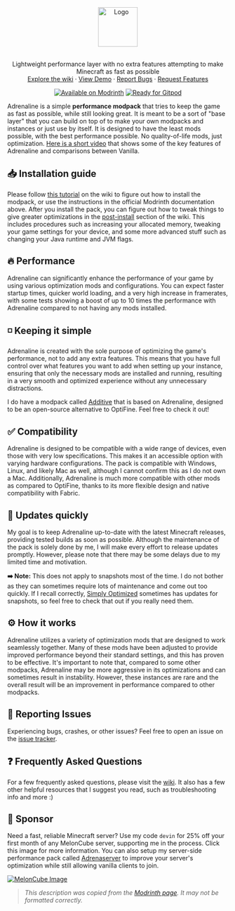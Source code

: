 <div align="center">
  <a href="https://github.com/intergrav/Adrenaline">
    <img src="https://raw.githubusercontent.com/intergrav/Branding/main/adrenaline/adrenaline_textlogo_256h.png" alt="Logo" height="90">
  </a>
  <br />
  <br />
  <p align="center">
    Lightweight performance layer with no extra features attempting to make Minecraft as fast as possible
    <br />
    <a href="https://github.com/intergrav/Adrenaline/wiki">Explore the wiki</a>
    ·
    <a href="https://www.youtube.com/watch?v=xiZOyZ-sblw">View Demo</a>
    ·
    <a href="https://github.com/intergrav/Adrenaline/issues">Report Bugs</a>
    ·
    <a href="https://github.com/intergrav/Adrenaline/issues">Request Features</a>
  </p>
  <a href="https://modrinth.com/modpack/adrenaline"><img src="https://cdn.jsdelivr.net/npm/@intergrav/devins-badges@3/assets/compact/available/modrinth_vector.svg" alt="Available on Modrinth"></a>
  <a href="https://gitpod.io/from-referrer/"><img src="https://cdn.jsdelivr.net/npm/@intergrav/devins-badges@3/assets/compact/supported/gitpod_vector.svg" alt="Ready for Gitpod"></a>
</div>

Adrenaline is a simple **performance modpack** that tries to keep the game as fast as possible, while still looking great. It is meant to be a sort of "base layer" that you can build on top of to make your own modpacks and instances or just use by itself. It is designed to have the least mods possible, with the best performance possible. No quality-of-life mods, just optimization. [Here is a short video](https://www.youtube.com/watch?v=xiZOyZ-sblw) that shows some of the key features of Adrenaline and comparisons between Vanilla.

## 📥 Installation guide

Please follow [this tutorial](https://github.com/intergrav/Adrenaline/wiki/Installation) on the wiki to figure out how to install the modpack, or use the instructions in the official Modrinth documentation above. After you install the pack, you can figure out how to tweak things to give greater optimizations in the [post-install](https://github.com/intergrav/Adrenaline/wiki/Post-install) section of the wiki. This includes procedures such as increasing your allocated memory, tweaking your game settings for your device, and some more advanced stuff such as changing your Java runtime and JVM flags.

## 🔥 Performance

Adrenaline can significantly enhance the performance of your game by using various optimization mods and configurations. You can expect faster startup times, quicker world loading, and a very high increase in framerates, with some tests showing a boost of up to 10 times the performance with Adrenaline compared to not having any mods installed.

## ◽ Keeping it simple

Adrenaline is created with the sole purpose of optimizing the game's performance, not to add any extra features. This means that you have full control over what features you want to add when setting up your instance, ensuring that only the necessary mods are installed and running, resulting in a very smooth and optimized experience without any unnecessary distractions.

I do have a modpack called [Additive](https://modrinth.com/modpack/additive) that is based on Adrenaline, designed to be an open-source alternative to OptiFine. Feel free to check it out!

## ✅ Compatibility

Adrenaline is designed to be compatible with a wide range of devices, even those with very low specifications. This makes it an accessible option with varying hardware configurations. The pack is compatible with Windows, Linux, and likely Mac as well, although I cannot confirm this as I do not own a Mac. Additionally, Adrenaline is much more compatible with other mods as compared to OptiFine, thanks to its more flexible design and native compatibility with Fabric.

## 🔄️ Updates quickly

My goal is to keep Adrenaline up-to-date with the latest Minecraft releases, providing tested builds as soon as possible. Although the maintenance of the pack is solely done by me, I will make every effort to release updates promptly. However, please note that there may be some delays due to my limited time and motivation.

**➡️ Note:** This does not apply to snapshots most of the time. I do not bother as they can sometimes require lots of maintenance and come out too quickly. If I recall correctly, [Simply Optimized](https://modrinth.com/modpack/sop) sometimes has updates for snapshots, so feel free to check that out if you really need them.

## ⚙️ How it works

Adrenaline utilizes a variety of optimization mods that are designed to work seamlessly together. Many of these mods have been adjusted to provide improved performance beyond their standard settings, and this has proven to be effective. It's important to note that, compared to some other modpacks, Adrenaline may be more aggressive in its optimizations and can sometimes result in instability. However, these instances are rare and the overall result will be an improvement in performance compared to other modpacks.

## 🐛 Reporting Issues

Experiencing bugs, crashes, or other issues? Feel free to open an issue on the [issue tracker](https://github.com/intergrav/Adrenaline/issues).

## ❓ Frequently Asked Questions

For a few frequently asked questions, please visit the [wiki](https://github.com/intergrav/Adrenaline/wiki). It also has a few other helpful resources that I suggest you read, such as troubleshooting info and more :)

## 🍉 Sponsor
Need a fast, reliable Minecraft server? Use my code `devin` for 25% off your first month of any MelonCube server, supporting me in the process. Click this image for more information. You can also setup my server-side performance pack called [Adrenaserver](https://modrinth.com/modpack/adrenaserver) to improve your server's optimization while still allowing vanilla clients to join.

[![MelonCube Image](https://www.meloncube.net/partners/custom-banners/fc383dd6-4bb3-424f-b4fb-f540acb27e8b.png)](https://meloncube.net/devin)

> *This description was copied from the [Modrinth page](https://modrinth.com/modpack/adrenaline). It may not be formatted correctly.*